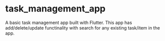 # task_management_app

A basic task management app built with Flutter. This app has add/delete/update functinality with search for any existing task/item in the app.
